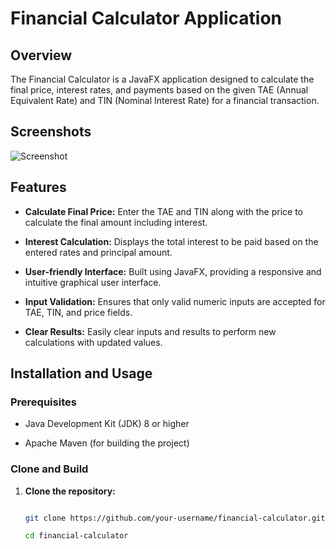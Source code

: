 # Financial Calculator Application


## Overview


The Financial Calculator is a JavaFX application designed to calculate the final price, interest rates, and payments based on the given TAE (Annual Equivalent Rate) and TIN (Nominal Interest Rate) for a financial transaction.


## Screenshots


![Screenshot](![image](https://github.com/Bitxo92/FiananceCalculator/assets/113416139/32dc4269-d7e1-4037-97f7-07a30048f2b3)
)


## Features


- **Calculate Final Price:** Enter the TAE and TIN along with the price to calculate the final amount including interest.

  

- **Interest Calculation:** Displays the total interest to be paid based on the entered rates and principal amount.

  

- **User-friendly Interface:** Built using JavaFX, providing a responsive and intuitive graphical user interface.

  

- **Input Validation:** Ensures that only valid numeric inputs are accepted for TAE, TIN, and price fields.

  

- **Clear Results:** Easily clear inputs and results to perform new calculations with updated values.


## Installation and Usage


### Prerequisites


- Java Development Kit (JDK) 8 or higher

- Apache Maven (for building the project)


### Clone and Build


1. **Clone the repository:**


   ```bash

   git clone https://github.com/your-username/financial-calculator.git

   cd financial-calculator


